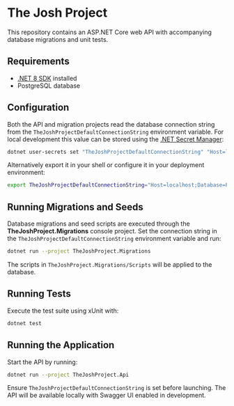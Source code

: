 # The Josh Project

This repository contains an ASP.NET Core web API with accompanying database migrations and unit tests.

## Requirements
- [.NET 8 SDK](https://dotnet.microsoft.com/) installed
- PostgreSQL database

## Configuration

Both the API and migration projects read the database connection string from the
`TheJoshProjectDefaultConnectionString` environment variable. For local
development this value can be stored using the [.NET Secret Manager](https://learn.microsoft.com/aspnet/core/security/app-secrets):

```bash
dotnet user-secrets set "TheJoshProjectDefaultConnectionString" "Host=localhost;Database=ProjectJosh;Username=postgres;Password=yourpassword"
```

Alternatively export it in your shell or configure it in your deployment
environment:

```bash
export TheJoshProjectDefaultConnectionString="Host=localhost;Database=ProjectJosh;Username=postgres;Password=yourpassword"
```

## Running Migrations and Seeds

Database migrations and seed scripts are executed through the **TheJoshProject.Migrations** console project. Set the connection string in the `TheJoshProjectDefaultConnectionString` environment variable and run:

```bash
dotnet run --project TheJoshProject.Migrations
```

The scripts in `TheJoshProject.Migrations/Scripts` will be applied to the database.

## Running Tests

Execute the test suite using xUnit with:

```bash
dotnet test
```

## Running the Application

Start the API by running:

```bash
dotnet run --project TheJoshProject.Api
```

Ensure `TheJoshProjectDefaultConnectionString` is set before launching. The API
will be available locally with Swagger UI enabled in development.
